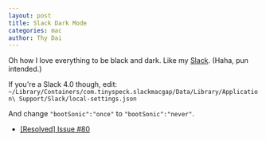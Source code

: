 ```yaml
---
layout: post
title: Slack Dark Mode
categories: mac
author: Thy Dai
---
```

Oh how I love everything to be black and dark.  Like my [Slack](https://github.com/LanikSJ/slack-dark-mode).  (Haha, pun intended.)

If you're a Slack 4.0 though, edit:
`~/Library/Containers/com.tinyspeck.slackmacgap/Data/Library/Application\ Support/Slack/local-settings.json`

And change `"bootSonic":"once"` to `"bootSonic":"never"`.

* [[Resolved] Issue #80](https://github.com/LanikSJ/slack-dark-mode/issues/80)
